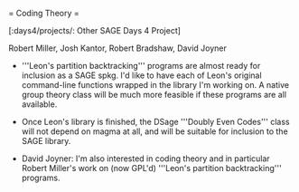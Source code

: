 = Coding Theory =

[:days4/projects/: Other SAGE Days 4 Project]


Robert Miller, Josh Kantor, Robert Bradshaw, David Joyner

 * '''Leon's partition backtracking''' programs are almost ready for inclusion as a SAGE spkg. I'd like to have each of Leon's original command-line functions wrapped in the library I'm working on. A native group theory class will be much more feasible if these programs are all available.  

 * Once Leon's library is finished, the DSage '''Doubly Even Codes''' class will not depend on magma at all, and will be suitable for inclusion to the SAGE library.

 * David Joyner: I'm also interested in coding theory and in particular Robert Miller's work on (now GPL'd) '''Leon's partition backtracking''' programs.
